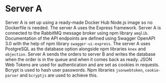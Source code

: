 # Server A

Server A is set up using a ready-made Docker Hub Node.js image so no Dockerfile is needed.
The server A uses the Express framework.
Server A is connected to the RabbitMQ message broker using npm library `amqlib`.
Documentation of the API endpoints are defined using Swagger OpenAPI 3.0 with the help of npm library `swagger-ui-express`.
The server A uses PostgreSQL as the database option alongside npm libraries `knex` and `objection`.
Server A sends the orders to server B and writes the database when the order is in the queue and when it comes back as ready.
JSON Web Tokens are used for authentication and are set as cookies in requests. Bcrypt is used to hash user passwords.
Npm libraries `jsonwebtoken`, `cookie-parser` and `bcryptjs` are used to achieve this.

